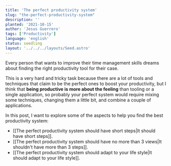 ```yaml
---
title: 'The perfect productivity system'
slug: "the-perfect-productivity-system"
description: ''
planted: '2021-10-15'
author: 'Jesus Guerrero'
tags: ['Productivity']
language: 'english'
status: seedling
layout: '../../../layouts/Seed.astro'
---
```


Every person that wants to improve their time management skills dreams about finding the right productivity tool for their case.

This is a very hard and tricky task because there are a lot of tools and techniques that claim to be the perfect ones to boost your productivity, but I think that **being productive is more about the feeling** than tooling or a single application, so probably your perfect system would require mixing some techniques, changing them a little bit, and combine a couple of applications.

In this post, I want to explore some of the aspects to help you find the best productivity system:

- [[The perfect productivity system should have short steps|It should have short steps]].
- [[The perfect productivity system should have no more than 3 views|It shouldn't have more than 3 steps]].
- [[The perfect productivity system should adapt to your life style|It should adapt to your life style]].